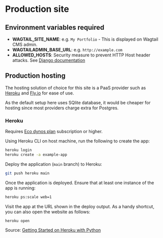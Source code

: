 # Production site

## Environment variables required

- **WAGTAIL_SITE_NAME**: e.g. `My Portfolio` - This is displayed on Wagtail CMS admin.
- **WAGTAILADMIN_BASE_URL**: e.g. `http://example.com`
- **ALLOWED_HOSTS**: Security measure to prevent HTTP Host header attacks. See [Django documentation](https://docs.djangoproject.com/en/5.0/ref/settings/#allowed-hosts)


## Production hosting

The hosting solution of choice for this site is a PaaS provider such as [Heroku](https://heroku.com/) and [Fly.io](https://fly.io/) for ease of use. 

As the default setup here uses SQlite database, it would be cheaper for hosting since most providers charge extra for Postgres.

### Heroku

Requires [Eco dynos plan](https://devcenter.heroku.com/articles/eco-dyno-hours) subscription or higher.

Using Heroku CLI on host machine, run the following to create the app:

```bash
heroku login
heroku create -a example-app
```

Deploy the application (`main` branch) to Heroku:

```bash
git push heroku main
```

Once the application is deployed. Ensure that at least one instance of the app is running:

```bash
heroku ps:scale web=1
```

Visit the app at the URL shown in the deploy output. As a handy shortcut, you can also open the website as follows:

```bash
heroku open
```

Source: [Getting Started on Heroku with Python](https://devcenter.heroku.com/articles/getting-started-with-python#create-and-deploy-the-app)
